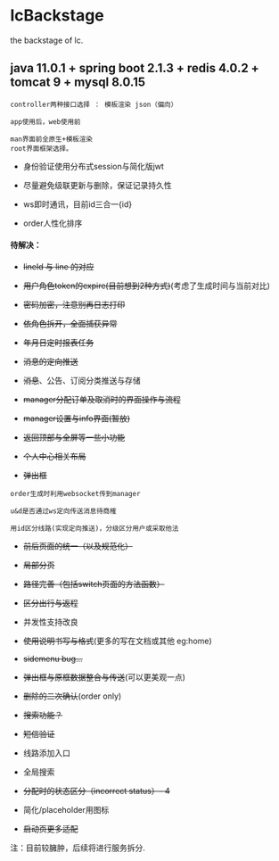 # lcBackstage
the backstage of lc.

## java 11.0.1 + spring boot 2.1.3 + redis 4.0.2 + tomcat 9 + mysql 8.0.15
```
controller两种接口选择 ： 模板渲染 json（偏向）

app使用后，web使用前

man界面前全原生+模板渲染
root界面框架选择。
```

+ 身份验证使用分布式session与简化版jwt

+ 尽量避免级联更新与删除，保证记录持久性

+ ws即时通讯，目前id三合一{id}

+ order人性化排序

#### 待解决：

+ ~~lineId 与 line 的对应~~

+ ~~用户角色token的expire(目前想到2种方式)~~(考虑了生成时间与当前对比)

+ ~~密码加密，注意别再日志打印~~

+ ~~依角色拆开，全面捕获异常~~

+ ~~年月日定时报表任务~~

+ ~~消息的定向推送~~

+ ~~消息~~、公告、订阅分类推送与存储

+ ~~manager分配订单及取消时的界面操作与流程~~

+ ~~manager设置与info界面(暂放)~~

+ ~~返回顶部与全屏等一些小功能~~

+ ~~个人中心相关布局~~

+ ~~弹出框~~
```
order生成时利用websocket传到manager

u&d是否通过ws定向传送消息待商榷

用id区分线路(实现定向推送)，分级区分用户或采取他法

```
+ ~~前后页面的统一（以及规范化）~~

+ ~~局部分页~~

+ ~~路径完善（包括switch页面的方法函数）~~

+ ~~区分出行与返程~~

+ 并发性支持改良

+ ~~使用说明书写与格式~~(更多的写在文档或其他 eg:home)

+ ~~sidemenu bug...~~

+ ~~弹出框与原框数据整合与传送~~(可以更美观一点)

+ ~~删除的二次确认~~(order  only)

+ ~~搜索功能？~~

+ ~~短信验证~~

+ 线路添加入口

+ 全局搜索

+ ~~分配时的状态区分（incorrect status）- 4~~

+ 简化/placeholder用图标

+ ~~启动页更多适配~~

注：目前较臃肿，后续将进行服务拆分. 


